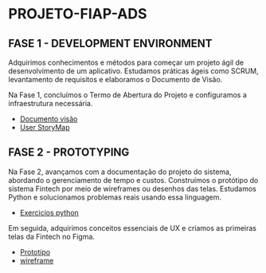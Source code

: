 # PROJETO-FIAP-ADS

## FASE 1 - DEVELOPMENT ENVIRONMENT 

Adquirimos conhecimentos e métodos para começar um projeto ágil de desenvolvimento de um aplicativo. Estudamos práticas ágeis como SCRUM, levantamento de requisitos e elaboramos o Documento de Visão. 

Na Fase 1, concluímos o Termo de Abertura do Projeto e configuramos a infraestrutura necessária. 

- [Documento visão](Fase1%20Atividades/Fase%201%20-%20Documento%20Vis%C3%A3o.pdf)
- [User StoryMap](Fase1%20Atividades/Fase%201%20-%20StoryMap.pdf)

## FASE 2 - PROTOTYPING 

Na Fase 2, avançamos com a documentação do projeto do sistema, abordando o gerenciamento de tempo e custos. Construímos o protótipo do sistema Fintech por meio de wireframes ou desenhos das telas. Estudamos Python e solucionamos problemas reais usando essa linguagem. 

- [Exercicios python](Fase2%20Atividades/Python)

Em seguida, adquirimos conceitos essenciais de UX e criamos as primeiras telas da Fintech no Figma.

- [Prototipo](https://www.figma.com/proto/Jya81bndAYxuPyn9VdFpuJ/SuaCarteira-Design?type=design&node-id=20-3&scaling=scale-down&page-id=20%3A2&starting-point-node-id=102%3A101)
- [wireframe](Fase2%20Atividades/Figma/SuaCarteira%20Design.pdf)


